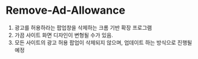 # Remove-Ad-Allowance

1. 광고를 허용하라는 팝업창을 삭제하는 크롬 기반 확장 프로그램
2. 가끔 사이트 화면 디자인이 변형될 수가 있음.
3. 모든 사이트의 광고 허용 팝업이 삭제되지 않으며, 업데이트 하는 방식으로 진행될 예정 